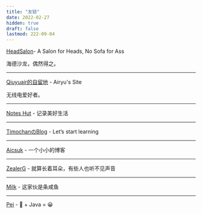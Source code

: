 ```yaml
---
title: "友链"
date: 2022-02-27
hidden: true
draft: false
lastmod: 222-09-04
---
```


[HeadSalon](https://headsalon.org/)- A Salon for Heads, No Sofa for Ass

海德沙龙，偶然得之。

<hr>

[Qiuyuair的自留地](https://qiuyuair.com) - Airyu's Site

无线电爱好者。

<hr>

[Notes Hut](https://blog.attainment.cn) - 记录美好生活

<hr>

[TimochanのBlog](https://www.timochan.cn/) - Let’s start learning

<hr>

[Aicsuk](https://www.aicsuk.moe) - 一个小小的博客

<hr>

[ZealerG](https://blog.zealerg.top) - 就算长着耳朵，有些人也听不见声音

<hr>

[Milk](https://kiraral.gitee.io/blog/) - 这家伙是条咸鱼

<hr>

[Pei](https://blog.goku.top) - 🙁 + Java = 😀
